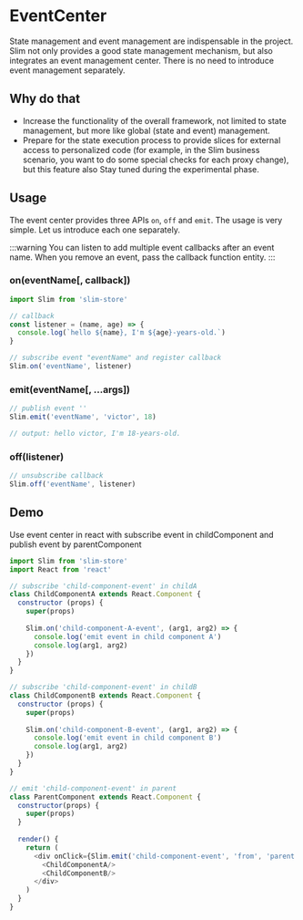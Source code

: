 # EventCenter

State management and event management are indispensable in the project. Slim not only provides a good state management mechanism, but also integrates an event management center. There is no need to introduce event management separately.

## Why do that
* Increase the functionality of the overall framework, not limited to state management, but more like global (state and event) management.
* Prepare for the state execution process to provide slices for external access to personalized code (for example, in the Slim business scenario, you want to do some special checks for each proxy change), but this feature also Stay tuned during the experimental phase.

## Usage

The event center provides three APIs `on`, `off` and `emit`. The usage is very simple. Let us introduce each one separately.

:::warning
You can listen to add multiple event callbacks after an event name. When you remove an event, pass the callback function entity.
:::

### on(eventName[, callback])

```javascript
import Slim from 'slim-store'

// callback
const listener = (name, age) => { 
  console.log(`hello ${name}, I'm ${age}-years-old.`) 
}

// subscribe event "eventName" and register callback
Slim.on('eventName', listener)
```

### emit(eventName[, ...args])

```javascript
// publish event ''
Slim.emit('eventName', 'victor', 18)

// output: hello victor, I'm 18-years-old.
```

### off(listener)

```javascript
// unsubscribe callback
Slim.off('eventName', listener)
```

## Demo

Use event center in react with subscribe event in childComponent and publish event by parentComponent

```javascript
import Slim from 'slim-store'
import React from 'react'

// subscribe 'child-component-event' in childA
class ChildComponentA extends React.Component {
  constructor (props) {
    super(props)
    
    Slim.on('child-component-A-event', (arg1, arg2) => {
      console.log('emit event in child component A')
      console.log(arg1, arg2)
    })
  }
}

// subscribe 'child-component-event' in childB
class ChildComponentB extends React.Component {
  constructor (props) {
    super(props)
    
    Slim.on('child-component-B-event', (arg1, arg2) => {
      console.log('emit event in child component B')
      console.log(arg1, arg2)
    })
  }
}

// emit 'child-component-event' in parent
class ParentComponent extends React.Component {
  constructor(props) {
    super(props)
  }
  
  render() {
    return (
      <div onClick={Slim.emit('child-component-event', 'from', 'parent')}>
        <ChildComponentA/>
        <ChildComponentB/>
      </div>
    )
  }
}
```
